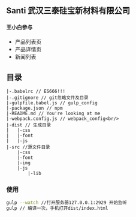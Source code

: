 ## Santi 武汉三泰硅宝新材料有限公司

#### 王小白参与
* 产品列表页
* 产品详情页
* 新闻列表

## 目录

```
|-.babelrc // ES666!!!
|-.gitignore // git忽略文件及目录
|-gulpfile.babel.js // gulp_config
|-package.json // npm
|-README.md // You're looking at me
|-webpack.config.js // webpack_config<br/>
|-dist // 生成目录
|	|-css
|	|-font
|	|-js
|-src //源文件目录
	|-css
	|-font
	|-img
	|-js
		|-lib
```

### 使用

```bash
gulp --watch //打开服务器127.0.0.1:2929 开始监听
gulp // 编译一次，手机打开dist/index.html
```

